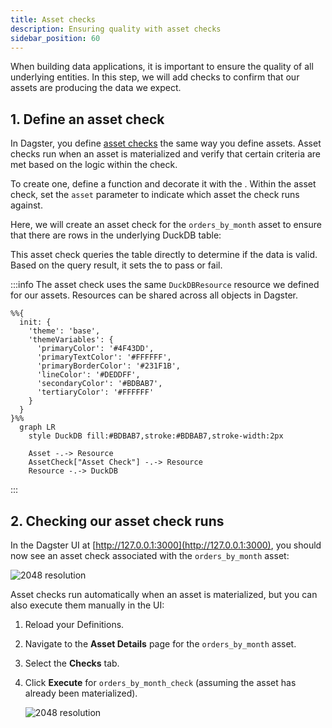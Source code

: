 ```yaml
---
title: Asset checks
description: Ensuring quality with asset checks
sidebar_position: 60
---
```


When building data applications, it is important to ensure the quality of all underlying entities. In this step, we will add checks to confirm that our assets are producing the data we expect.

## 1. Define an asset check

In Dagster, you define [asset checks](/guides/test/asset-checks) the same way you define assets. Asset checks run when an asset is materialized and verify that certain criteria are met based on the logic within the check.

To create one, define a function and decorate it with the <PyObject section="asset-checks" module="dagster" object="asset_check" decorator />. Within the asset check, set the `asset` parameter to indicate which asset the check runs against.

Here, we will create an asset check for the `orders_by_month` asset to ensure that there are rows in the underlying DuckDB table:

<CodeExample
  path="docs_snippets/docs_snippets/guides/tutorials/dagster-tutorial/src/dagster_tutorial/defs/assets.py"
  language="python"
  startAfter="start_define_asset_checks"
  endBefore="end_define_asset_checks"
  title="src/etl_tutorial/defs/assets.py"
/>

This asset check queries the table directly to determine if the data is valid. Based on the query result, it sets the <PyObject section="asset-checks" module="dagster" object="AssetCheckResult" /> to pass or fail.

:::info
The asset check uses the same `DuckDBResource` resource we defined for our assets. Resources can be shared across all objects in Dagster.

```mermaid
%%{
  init: {
    'theme': 'base',
    'themeVariables': {
      'primaryColor': '#4F43DD',
      'primaryTextColor': '#FFFFFF',
      'primaryBorderColor': '#231F1B',
      'lineColor': '#DEDDFF',
      'secondaryColor': '#BDBAB7',
      'tertiaryColor': '#FFFFFF'
    }
  }
}%%
  graph LR
    style DuckDB fill:#BDBAB7,stroke:#BDBAB7,stroke-width:2px

    Asset -.-> Resource
    AssetCheck["Asset Check"] -.-> Resource
    Resource -.-> DuckDB
```

:::

## 2. Checking our asset check runs

In the Dagster UI at [http://127.0.0.1:3000](http://127.0.0.1:3000), you should now see an asset check associated with the `orders_by_month` asset:

![2048 resolution](/images/tutorial/dagster-tutorial/asset-check-1.png)

Asset checks run automatically when an asset is materialized, but you can also execute them manually in the UI:

1. Reload your Definitions.
2. Navigate to the **Asset Details** page for the `orders_by_month` asset.
3. Select the **Checks** tab.
4. Click **Execute** for `orders_by_month_check` (assuming the asset has already been materialized).

   ![2048 resolution](/images/tutorial/dagster-tutorial/asset-check-2.png)
